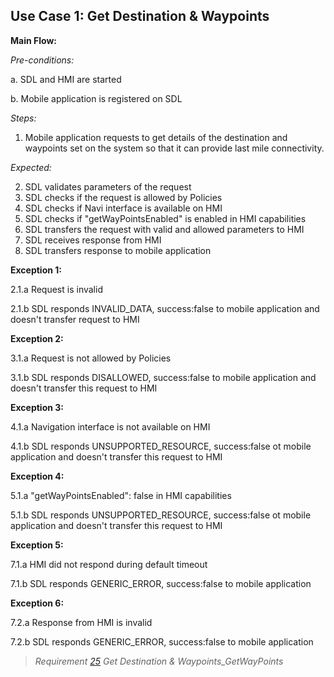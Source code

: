 ## Use Case 1: Get Destination & Waypoints

**Main Flow:**

_Pre-conditions:_

a. SDL and HMI are started

b. Mobile application is registered on SDL

_Steps:_

1. Mobile application requests to get details of the destination and waypoints set on the system so that it can provide last mile connectivity.

_Expected:_

2. SDL validates parameters of the request
3. SDL checks if the request is allowed by Policies
4. SDL checks if Navi interface is available on HMI
5. SDL checks if  "getWayPointsEnabled" is enabled in HMI capabilities
6. SDL transfers the request with valid and allowed parameters to HMI
7. SDL receives response from HMI
8. SDL transfers response to mobile application

**Exception 1:**

2.1.a Request is invalid

2.1.b SDL responds INVALID_DATA, success:false to mobile application and doesn't transfer request to HMI

**Exception 2:**

3.1.a Request is not allowed by Policies

3.1.b SDL responds DISALLOWED, success:false to mobile application and doesn't transfer this request to HMI

**Exception 3:**

4.1.a Navigation interface is not available on HMI

4.1.b SDL responds UNSUPPORTED_RESOURCE, success:false ot mobile application and doesn't transfer this request to HMI

**Exception 4:**

5.1.a "getWayPointsEnabled": false in HMI capabilities

5.1.b SDL responds UNSUPPORTED_RESOURCE, success:false ot mobile application and doesn't transfer this request to HMI

**Exception 5:**

7.1.a HMI did not respond during default timeout

7.1.b SDL responds GENERIC_ERROR, success:false to mobile application

**Exception 6:**

7.2.a Response from HMI is invalid

7.2.b SDL responds GENERIC_ERROR, success:false to mobile application

> _Requirement [25](https://github.com/smartdevicelink/sdl_requirements/issues/25) Get Destination & Waypoints_GetWayPoints_
